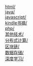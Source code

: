 <br/><br/>[html/](?name=html/index)<br/>[java/](?name=java/index)<br/>[javascript/](?name=javascript/index)<br/>[kindle书摘/](?name=kindle书摘/index)<br/>[php/](?name=php/index)<br/>[其他技术/](?name=其他技术/index)<br/>[分布式计算/](?name=分布式计算/index)<br/>[区块链/](?name=区块链/index)<br/>[数据存储/](?name=数据存储/index)<br/>[深度学习/](?name=深度学习/index)